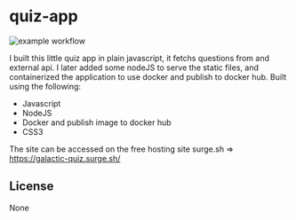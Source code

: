 # quiz-app

![example workflow](https://github.com/kiranjagz/quiz-app/actions/workflows/node.js.yml/badge.svg)

I built this little quiz app in plain javascript, it fetchs questions from and external api. I later added some nodeJS to serve the static files, and containerized the application to use docker and publish to docker hub.
Built using the following:

 - Javascript
 - NodeJS
 - Docker and publish image to docker hub
 - CSS3

The site can be accessed on the free hosting site surge.sh => https://galactic-quiz.surge.sh/

## License

None


